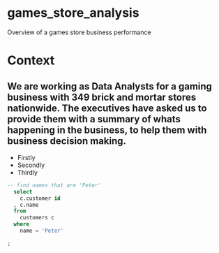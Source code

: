 # games_store_analysis
Overview of a games store business performance
# Context
## We are working as Data Analysts for a gaming business with 349 brick and mortar stores nationwide. The executives have asked us to provide them with a summary of whats happening in the business, to help them with business decision making. 
- Firstly
- Secondly
- Thirdly
```sql
-- find names that are 'Peter'
  select
    c.customer id
  , c.name
  from
    customers c
  where
    name = 'Peter'

;
```
